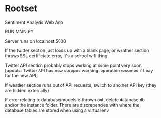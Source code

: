 # Rootset
 Sentiment Analysis Web App
 
RUN MAIN.PY

Server runs on localhost:5000

If the twitter section just loads up with a blank page, or weather section throws SSL certificiate error, it's a school wifi thing.

Twitter API section probably stops working at some point very soon.
[update: Twitter API has now stopped working. operation resumes if I pay for the new API]

If weather section runs out of API requests, switch to another API key (they are hidden externally)

If error relating to database/models is thrown out, delete database.db and/or the instance folder. There are discrepencies with where the database tables are stored when using a virtual env

